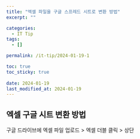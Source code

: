 ```yaml
---
title: "엑셀 파일을 구글 스프레드 시트로 변환 방법"
excerpt: ""

categories:
  - IT Tip
tags:
  - []

permalink: /it-tip/2024-01-19-1

toc: true
toc_sticky: true
 
date: 2024-01-19
last_modified_at: 2024-01-19
---
```


## 엑셀 구글 시트 변환 방법

구글 드라이브에 엑셀 파일 업로드 > 엑셀 더블 클릭 > 상단